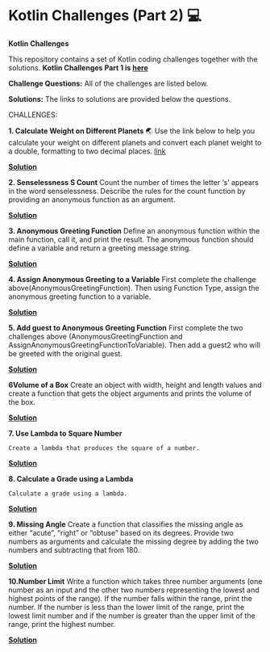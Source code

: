 # Kotlin Challenges (Part 2) :computer:
**Kotlin Challenges**

This repository contains a set of Kotlin coding challenges together with the solutions.
**Kotlin Challenges Part 1 is [here](https://github.com/SK1dev/KotlinChallenges)**

**Challenge Questions:**
All of the challenges are listed below.

**Solutions:**
The links to solutions are provided below the questions.

CHALLENGES:

**1. Calculate Weight on Different Planets** :earth_asia:
    Use the link below to help you calculate your weight on different planets and convert each planet weight to a 
    double, formatting to two decimal places.
    [link](https://www.livescience.com/33356-weight-on-planets-mars-moon.html)
  
  **[Solution](CalculateWeightOnDifferentPlanets.kt)**

**2. Senselessness S Count**
    Count the number of times the letter ‘s’ appears in the word senselessness.
    Describe the rules for the count function by providing an anonymous function as an argument. 
    
  **[Solution](SenselessnessSCount.kt)**
  
**3. Anonymous Greeting Function**
    Define an anonymous function within the main function, call it, and print the result. The anonymous function 
    should define a variable and return a greeting message string. 
    
  **[Solution](AnonymousGreetingFunction.kt)**
  
**4. Assign Anonymous Greeting to a Variable**
    First complete the challenge above(AnonymousGreetingFunction). 
    Then using Function Type, assign the anonymous greeting function to a variable.
    
  **[Solution](AssignAnonymousGreetingFunctionToVariable.kt)**
  
**5. Add guest to Anonymous Greeting Function**
    First complete the two challenges above (AnonymousGreetingFunction and AssignAnonymousGreetingFunctionToVariable). 
    Then add a guest2 who will be greeted with the original guest.
    
  **[Solution](AddGuestToAnonymousGreetingFunction.kt)**
  
**6Volume of a Box**
    Create an object with width, height and length values and create a function that gets the object arguments 
    and prints the volume of the box. 
    
  **[Solution](VolumeOfBox.kt)**
  
  
**7. Use Lambda to Square Number**

    Create a lambda that produces the square of a number.    
    
  **[Solution](LambdaToSquareNumber.kt)**
  
**8. Calculate a Grade using a Lambda**

    Calculate a grade using a lambda.
  
  **[Solution](LambdaGradeCalc.kt)**
  
**9. Missing Angle**
    Create a function that classifies the missing angle as either “acute”, “right” or “obtuse” based on its degrees. 
    Provide two numbers as arguments and calculate the missing degree by adding the two numbers and subtracting 
    that from 180.  
    
  **[Solution](MissingAngle.kt)**
  
**10.Number Limit**
    Write a function which takes three number arguments (one number as an input and the other two numbers 
    representing the lowest and highest points of the range). If the number falls within the range, print 
    the number. If the number is less than the lower limit of the range, print the lowest limit number and 
    if the number is greater than the upper limit of the range, print the highest number.
    
    
  **[Solution](NumberLimit.kt)**
  
  
   
